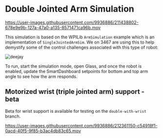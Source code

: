 # Double Jointed Arm Simulation 

https://user-images.githubusercontent.com/9936886/211438802-678e9e9b-127a-47a0-a135-8571471ca96b.mov

This simulation is based on the WPILib `ArmSimulation` example which is an implementation of `SingleJointedArmSim`. We on 3467 are using this to help demystify some of the control challenges associated with this type of robot:

![deejay](https://user-images.githubusercontent.com/9936886/211380692-2416ee17-1843-44f0-b0cc-2aecce3ddb5e.jpeg)

To run, start the simulation mode, open Glass, and once the robot is enabled, update the SmartDashboard setpoints for bottom and top arm angle to see how the arm responds. 

## Motorized wrist (triple jointed arm) support - beta

Beta for wrist support is available for testing on the `double-with-wrist` branch.

https://user-images.githubusercontent.com/9936886/212361150-c54918f1-0acd-40f5-9f85-b3ac4db83c65.mov

